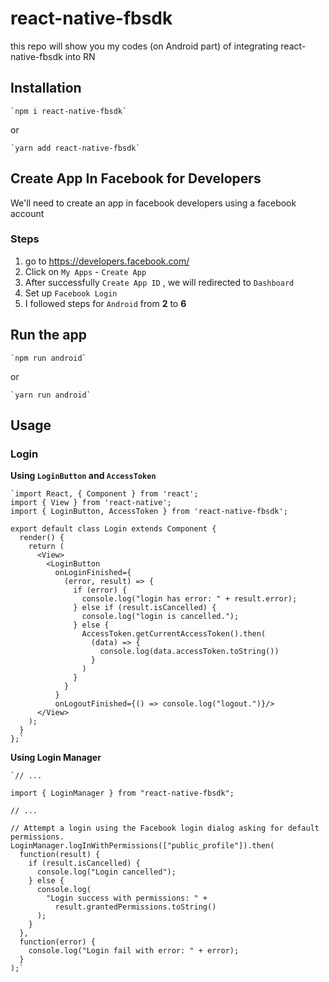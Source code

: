 # react-native-fbsdk

this repo will show you my codes (on Android part) of integrating react-native-fbsdk into RN

## Installation

    `npm i react-native-fbsdk`

or

    `yarn add react-native-fbsdk`

## Create App In Facebook for Developers

We'll need to create an app in facebook developers using a facebook account

### Steps

1.  go to https://developers.facebook.com/
2.  Click on `My Apps` - `Create App`
3.  After successfully `Create App ID` , we will redirected to `Dashboard`
4.  Set up `Facebook Login`
5.  I followed steps for `Android` from **2** to **6**

## Run the app

    `npm run android`

or

    `yarn run android`

## Usage

### Login

**Using `LoginButton` and `AccessToken`**

    `import React, { Component } from 'react';
    import { View } from 'react-native';
    import { LoginButton, AccessToken } from 'react-native-fbsdk';

    export default class Login extends Component {
      render() {
        return (
          <View>
            <LoginButton
              onLoginFinished={
                (error, result) => {
                  if (error) {
                    console.log("login has error: " + result.error);
                  } else if (result.isCancelled) {
                    console.log("login is cancelled.");
                  } else {
                    AccessToken.getCurrentAccessToken().then(
                      (data) => {
                        console.log(data.accessToken.toString())
                      }
                    )
                  }
                }
              }
              onLogoutFinished={() => console.log("logout.")}/>
          </View>
        );
      }
    };`

**Using Login Manager**

    `// ...

    import { LoginManager } from "react-native-fbsdk";

    // ...

    // Attempt a login using the Facebook login dialog asking for default permissions.
    LoginManager.logInWithPermissions(["public_profile"]).then(
      function(result) {
        if (result.isCancelled) {
          console.log("Login cancelled");
        } else {
          console.log(
            "Login success with permissions: " +
              result.grantedPermissions.toString()
          );
        }
      },
      function(error) {
        console.log("Login fail with error: " + error);
      }
    );`

